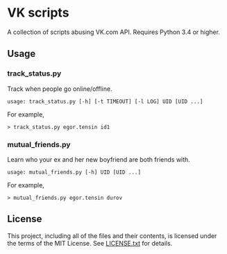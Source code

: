 VK scripts
==========

A collection of scripts abusing VK.com API.
Requires Python 3.4 or higher.

Usage
-----

### track_status.py

Track when people go online/offline.

    usage: track_status.py [-h] [-t TIMEOUT] [-l LOG] UID [UID ...]

For example,

    > track_status.py egor.tensin id1

### mutual_friends.py

Learn who your ex and her new boyfriend are both friends with.

    usage: mutual_friends.py [-h] UID [UID ...]

For example,

    > mutual_friends.py egor.tensin durov

License
-------

This project, including all of the files and their contents, is licensed under
the terms of the MIT License.
See [LICENSE.txt] for details.

[LICENSE.txt]: LICENSE.txt
